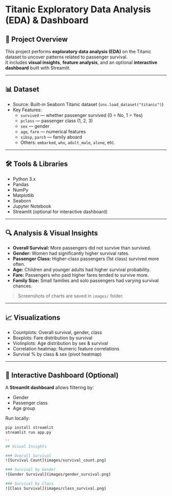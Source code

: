 # Titanic Exploratory Data Analysis (EDA) & Dashboard

## 📌 Project Overview
This project performs **exploratory data analysis (EDA)** on the Titanic dataset to uncover patterns related to passenger survival.  
It includes **visual insights**, **feature analysis**, and an optional **interactive dashboard** built with Streamlit.

---

## 📊 Dataset
- Source: Built-in Seaborn Titanic dataset (`sns.load_dataset("titanic")`)  
- Key Features:
  - `survived` — whether passenger survived (0 = No, 1 = Yes)
  - `pclass` — passenger class (1, 2, 3)
  - `sex` — gender
  - `age`, `fare` — numerical features
  - `sibsp`, `parch` — family aboard
  - Others: `embarked`, `who`, `adult_male`, `alone`, etc.

---

## 🛠️ Tools & Libraries
- Python 3.x
- Pandas
- NumPy
- Matplotlib
- Seaborn
- Jupyter Notebook
- Streamlit (optional for interactive dashboard)

---

## 🔍 Analysis & Visual Insights
- **Overall Survival:** More passengers did not survive than survived.  
- **Gender:** Women had significantly higher survival rates.  
- **Passenger Class:** Higher-class passengers (1st class) survived more often.  
- **Age:** Children and younger adults had higher survival probability.  
- **Fare:** Passengers who paid higher fares tended to survive more.  
- **Family Size:** Small families and solo passengers had varying survival chances.

> Screenshots of charts are saved in `images/` folder.  

---

## 📈 Visualizations
- Countplots: Overall survival, gender, class  
- Boxplots: Fare distribution by survival  
- Violinplots: Age distribution by sex & survival  
- Correlation heatmap: Numeric feature correlations  
- Survival % by class & sex (pivot heatmap)  

---

## 🚀 Interactive Dashboard (Optional)
A **Streamlit dashboard** allows filtering by:
- Gender
- Passenger class
- Age group

Run locally:
```bash
pip install streamlit
streamlit run app.py

``
## Visual Insights

### Overall Survival
![Survival Count](images/survival_count.png)

### Survival by Gender
![Gender Survival](images/gender_survival.png)

### Survival by Class
![Class Survival](images/class_survival.png)
